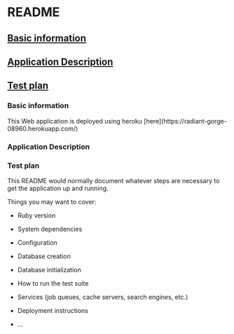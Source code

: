 # README
## [Basic information](#basicInfo)
## [Application Description](#description)
## [Test plan](#testplan)
<h3><span id='basicInfo'>Basic information</span></h3>
This Web application is deployed using heroku [here](https://radiant-gorge-08960.herokuapp.com/)
<h3><span id='description'>Application Description</span></h3> 
<h3><span id='testplan'>Test plan</span></h3> 
This README would normally document whatever steps are necessary to get the
application up and running.

Things you may want to cover:

* Ruby version

* System dependencies

* Configuration

* Database creation

* Database initialization

* How to run the test suite

* Services (job queues, cache servers, search engines, etc.)

* Deployment instructions

* ...
